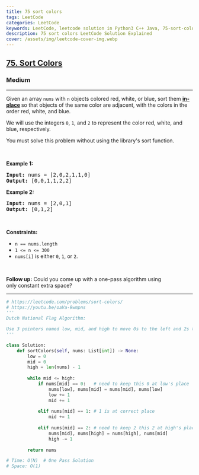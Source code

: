 ```yaml
---
title: 75 sort colors
tags: LeetCode
categories: LeetCode
keywords: LeetCode, leetcode solution in Python3 C++ Java, 75-sort-colors solution
description: 75 sort colors LeetCode Solution Explained
cover: /assets/img/leetcode-cover-img.webp
---
```





<h2><a href="https://leetcode.com/problems/sort-colors/">75. Sort Colors</a></h2><h3>Medium</h3><hr><div><p>Given an array <code>nums</code> with <code>n</code> objects colored red, white, or blue, sort them <strong><a href="https://en.wikipedia.org/wiki/In-place_algorithm" target="_blank">in-place</a> </strong>so that objects of the same color are adjacent, with the colors in the order red, white, and blue.</p>

<p>We will use the integers <code>0</code>, <code>1</code>, and <code>2</code> to represent the color red, white, and blue, respectively.</p>

<p>You must solve this problem without using the library's sort function.</p>

<p>&nbsp;</p>
<p><strong>Example 1:</strong></p>

<pre><strong>Input:</strong> nums = [2,0,2,1,1,0]
<strong>Output:</strong> [0,0,1,1,2,2]
</pre>

<p><strong>Example 2:</strong></p>

<pre><strong>Input:</strong> nums = [2,0,1]
<strong>Output:</strong> [0,1,2]
</pre>

<p>&nbsp;</p>
<p><strong>Constraints:</strong></p>

<ul>
	<li><code>n == nums.length</code></li>
	<li><code>1 &lt;= n &lt;= 300</code></li>
	<li><code>nums[i]</code> is either <code>0</code>, <code>1</code>, or <code>2</code>.</li>
</ul>

<p>&nbsp;</p>
<p><strong>Follow up:</strong>&nbsp;Could you come up with a one-pass algorithm using only&nbsp;constant extra space?</p>
</div>

---




```python
# https://leetcode.com/problems/sort-colors/
# https://youtu.be/oaVa-9wmpns
'''
Dutch National Flag Algorithm:

Use 3 pointers named low, mid, and high to move 0s to the left and 2s to the right and 1s in the middle of the array and hence the array will be sorted. 
'''

class Solution:
    def sortColors(self, nums: List[int]) -> None:
        low = 0
        mid = 0
        high = len(nums) - 1
        
        while mid <= high:
            if nums[mid] == 0:   # need to keep this 0 at low's place
                nums[low], nums[mid] = nums[mid], nums[low]
                low += 1
                mid += 1
                
            elif nums[mid] == 1: # 1 is at correct place 
                mid += 1
            
            elif nums[mid] == 2: # need to keep 2 this 2 at high's place
                nums[mid], nums[high] = nums[high], nums[mid]
                high -= 1
        
        return nums

# Time: O(N)  # One Pass Solution
# Space: O(1)
```
